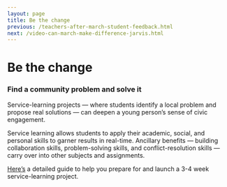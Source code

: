 ```yaml
---
layout: page
title: Be the change
previous: /teachers-after-march-student-feedback.html
next: /video-can-march-make-difference-jarvis.html
---
```


Be the change
=============
### Find a community problem and solve it

Service-learning projects — where students identify a local problem and propose real solutions — can deepen a young person’s sense of civic engagement.

Service learning allows students to apply their academic, social, and personal skills to garner results in real-time. Ancillary benefits — building collaboration skills, problem-solving skills, and conflict-resolution skills — carry over into other subjects and assignments. 

[Here’s](https://www.tolerance.org/classroom-resources/student-tasks/do-something/be-the-change) a detailed guide to help you prepare for and launch a 3-4 week service-learning project.
